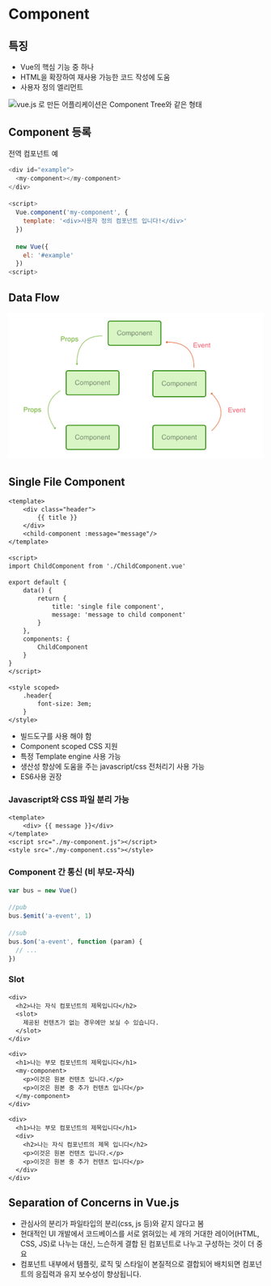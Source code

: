 # Component

## 특징

* Vue의 핵심 기능 중 하나 
* HTML을 확장하여 재사용 가능한 코드 작성에 도움 
* 사용자 정의 엘리먼트 

![vue.js &#xB85C; &#xB9CC;&#xB4E0; &#xC5B4;&#xD50C;&#xB9AC;&#xCF00;&#xC774;&#xC158;&#xC740; Component Tree&#xC640; &#xAC19;&#xC740; &#xD615;&#xD0DC;](../../.gitbook/assets/components.png)

## Component 등록

전역 컴포넌트 예

```javascript
<div id="example">
  <my-component></my-component>
</div>

<script>
  Vue.component('my-component', {
    template: '<div>사용자 정의 컴포넌트 입니다!</div>'
  })

  new Vue({
    el: '#example'
  })
<script>
```

## Data Flow

![](../../.gitbook/assets/data-flow-1.png)

## Single File Component

```markup
<template>
    <div class="header">
        {{ title }}
    </div>
    <child-component :message="message"/> 
</template>

<script>
import ChildComponent from './ChildComponent.vue'

export default {
    data() {
        return {
            title: 'single file component',
            message: 'message to child component'
        }
    },
    components: {
        ChildComponent
    }
}
</script>

<style scoped>
    .header{
        font-size: 3em;
    }
</style>
```

* 빌드도구를 사용 해야 함
* Component scoped CSS 지원
* 특정  Template engine 사용 가능
* 생산성 향상에 도움을 주는 javascript/css 전처리기 사용 가능
* ES6사용 권장

### Javascript와 CSS 파일 분리 가능

```markup
<template>
    <div> {{ message }}</div>
</template>
<script src="./my-component.js"></script>
<style src="./my-component.css"></style>
```

### Component 간 통신 \(비 부모-자식\)

```javascript
var bus = new Vue()

//pub
bus.$emit('a-event', 1)

//sub
bus.$on('a-event', function (param) {
  // ...
})
```

### Slot

```markup
<div>
  <h2>나는 자식 컴포넌트의 제목입니다</h2>
  <slot>
    제공된 컨텐츠가 없는 경우에만 보실 수 있습니다.
  </slot>
</div>
```

```markup
<div>
  <h1>나는 부모 컴포넌트의 제목입니다</h1>
  <my-component>
    <p>이것은 원본 컨텐츠 입니다.</p>
    <p>이것은 원본 중 추가 컨텐츠 입니다</p>
  </my-component>
</div>
```

```markup
<div>
  <h1>나는 부모 컴포넌트의 제목입니다</h1>
  <div>
    <h2>나는 자식 컴포넌트의 제목 입니다</h2>
    <p>이것은 원본 컨텐츠 입니다.</p>
    <p>이것은 원본 중 추가 컨텐츠 입니다</p>
  </div>
</div>

```

## Separation of Concerns in Vue.js

* 관심사의 분리가 파일타입의 분리\(css, js 등\)와 같지 않다고 봄
* 현대적인 UI 개발에서 코드베이스를 서로 얽혀있는 세 개의 거대한 레이어\(HTML, CSS, JS\)로 나누는 대신, 느슨하게 결합 된 컴포넌트로 나누고 구성하는 것이 더 중요
* 컴포넌트 내부에서 템플릿, 로직 및 스타일이 본질적으로 결합되어 배치되면 컴포넌트의 응집력과 유지 보수성이 향상됩니다.

